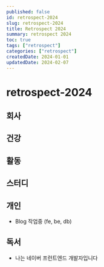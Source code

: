```yaml
---
published: false
id: retrospect-2024
slug: retrospect-2024
title: Retrospect 2024
summary: retrospect 2024
toc: true
tags: ["retrospect"]
categories: ["retrospect"]
createdDate: 2024-01-01
updatedDate: 2024-02-07
---
```


# retrospect-2024

## 회사

## 건강

## 활동

## 스터디

## 개인
- Blog 작업중 (fe, be, db)

## 독서
- 나는 네이버 프런트엔드 개발자입니다

